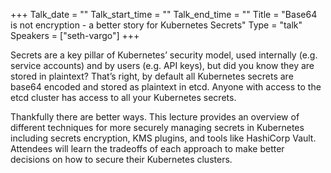 +++
Talk_date = ""
Talk_start_time = ""
Talk_end_time = ""
Title = "Base64 is not encryption - a better story for Kubernetes Secrets"
Type = "talk"
Speakers = ["seth-vargo"]
+++

Secrets are a key pillar of Kubernetes’ security model, used internally (e.g. service accounts) and by users (e.g. API keys), but did you know they are stored in plaintext? That’s right, by default all Kubernetes secrets are base64 encoded and stored as plaintext in etcd. Anyone with access to the etcd cluster has access to all your Kubernetes secrets.

Thankfully there are better ways. This lecture provides an overview of different techniques for more securely managing secrets in Kubernetes including secrets encryption, KMS plugins, and tools like HashiCorp Vault. Attendees will learn the tradeoffs of each approach to make better decisions on how to secure their Kubernetes clusters.
